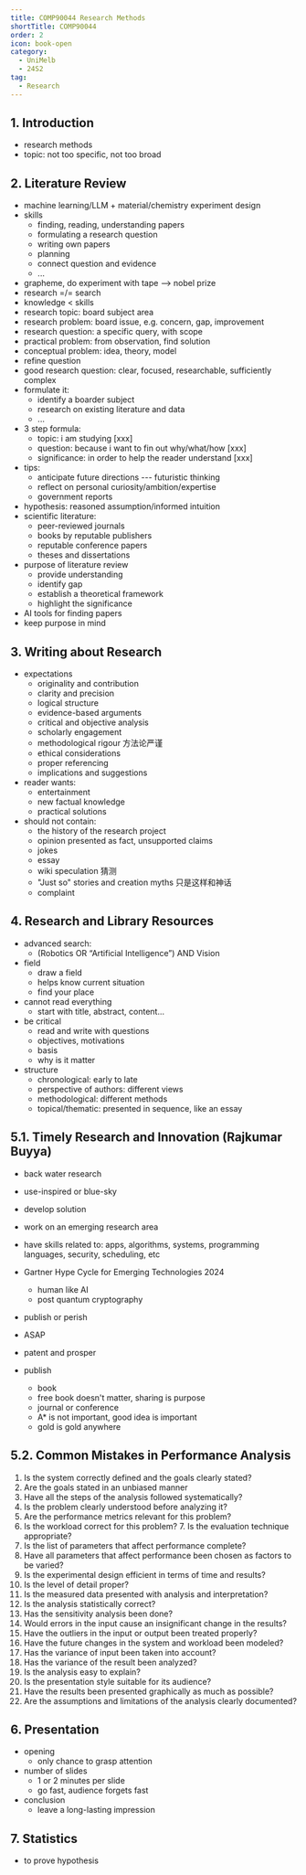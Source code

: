 ```yaml
---
title: COMP90044 Research Methods
shortTitle: COMP90044
order: 2
icon: book-open
category:
  - UniMelb
  - 24S2
tag:
  - Research
---
```


## 1. Introduction

- research methods
- topic: not too specific, not too broad

## 2. Literature Review

- machine learning/LLM + material/chemistry experiment design
- skills
  - finding, reading, understanding papers
  - formulating a research question
  - writing own papers
  - planning
  - connect question and evidence
  - ...
- grapheme, do experiment with tape --> nobel prize
- research =/= search
- knowledge < skills
- research topic: board subject area
- research problem: board issue, e.g. concern, gap, improvement
- research question: a specific query, with scope
- practical problem: from observation, find solution
- conceptual problem: idea, theory, model
- refine question
- good research question: clear, focused, researchable, sufficiently complex
- formulate it:
  - identify a boarder subject
  - research on existing literature and data
  - ...
- 3 step formula:
  - topic: i am studying [xxx]
  - question: because i want to fin out why/what/how [xxx]
  - significance: in order to help the reader understand [xxx]
- tips:
  - anticipate future directions --- futuristic thinking
  - reflect on personal curiosity/ambition/expertise
  - government reports
- hypothesis: reasoned assumption/informed intuition
- scientific literature:
  - peer-reviewed journals
  - books by reputable publishers
  - reputable conference papers
  - theses and dissertations
- purpose of literature review
  - provide understanding
  - identify gap
  - establish a theoretical framework
  - highlight the significance
- AI tools for finding papers
- keep purpose in mind

## 3. Writing about Research

- expectations
  - originality and contribution
  - clarity and precision
  - logical structure
  - evidence-based arguments
  - critical and objective analysis
  - scholarly engagement
  - methodological rigour 方法论严谨
  - ethical considerations
  - proper referencing
  - implications and suggestions
- reader wants:
  - entertainment
  - new factual knowledge
  - practical solutions
- should not contain:
  - the history of the research project
  - opinion presented as fact, unsupported claims
  - jokes
  - essay
  - wiki speculation 猜测
  - "Just so" stories and creation myths 只是这样和神话
  - complaint

## 4. Research and Library Resources

- advanced search:
  - (Robotics OR “Artificial Intelligence”) AND Vision
- field
  - draw a field
  - helps know current situation
  - find your place
- cannot read everything
  - start with title, abstract, content...
- be critical
  - read and write with questions
  - objectives, motivations
  - basis
  - why is it matter
- structure
  - chronological: early to late
  - perspective of authors: different views
  - methodological: different methods
  - topical/thematic: presented in sequence, like an essay
  
## 5.1. Timely Research and Innovation (Rajkumar Buyya)

- back water research
- use-inspired or blue-sky
- develop solution
- work on an emerging research area
- have skills related to: apps, algorithms, systems, programming languages, security, scheduling, etc

- Gartner Hype Cycle for Emerging Technologies 2024
  - human like AI
  - post quantum cryptography

- publish or perish
- ASAP
- patent and prosper

- publish
  - book
  - free book doesn't matter, sharing is purpose
  - journal or conference
  - A* is not important, good idea is important
  - gold is gold anywhere


## 5.2. Common Mistakes in Performance Analysis

1. Is the system correctly defined and the goals clearly stated?
2. Are the goals stated in an unbiased manner
3. Have all the steps of the analysis followed systematically?
4. Is the problem clearly understood before analyzing it?
5. Are the performance metrics relevant for this problem?
6. Is the workload correct for this problem? 7. Is the evaluation technique appropriate?
8. Is the list of parameters that affect performance complete?
9. Have all parameters that affect performance been chosen as factors to be varied?
10. Is the experimental design efficient in terms of time and results?
11. Is the level of detail proper?
12. Is the measured data presented with analysis and interpretation?
13. Is the analysis statistically correct?
14. Has the sensitivity analysis been done?
15. Would errors in the input cause an insignificant change in the results?
16. Have the outliers in the input or output been treated properly?
17. Have the future changes in the system and workload been modeled?
18. Has the variance of input been taken into account?
19. Has the variance of the result been analyzed?
20. Is the analysis easy to explain?
21. Is the presentation style suitable for its audience?
22. Have the results been presented graphically as much as possible?
23. Are the assumptions and limitations of the analysis clearly documented?

## 6. Presentation

- opening
  - only chance to grasp attention
- number of slides
  - 1 or 2 minutes per slide
  - go fast, audience forgets fast
- conclusion
  - leave a long-lasting impression

## 7. Statistics

- to prove hypothesis

